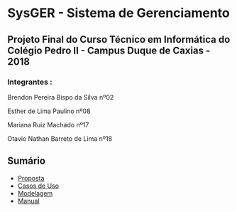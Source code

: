 
# SysGER - Sistema de Gerenciamento

## Projeto Final do Curso Técnico em Informática do Colégio Pedro II - Campus Duque de Caxias - 2018

### Integrantes :

Brendon Pereira Bispo da Silva nº02

Esther de Lima Paulino nº08

Mariana Ruiz Machado nº17

Otavio Nathan Barreto de Lima nº18

## Sumário

- [Proposta](https://github.com/cp2-dc-info-projeto-final-2018/requisitos-sysger/blob/master/Documentacao/Proposta.md)
- [Casos de Uso](https://github.com/cp2-dc-info-projeto-final-2018/requisitos-sysger/blob/master/Documentacao/CasosDeUso.md)
- [Modelagem](https://github.com/cp2-dc-info-projeto-final-2018/requisitos-sysger/blob/master/Documentacao/Modelagem.md)
- [Manual](https://github.com/cp2-dc-info-projeto-final-2018/requisitos-sysger/blob/master/Documentacao/Manual.md)
